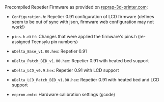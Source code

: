 Precompiled Repetier Firmware as provided on [reprap-3d-printer.com](http://www.reprap-3d-printer.com/download-center.):

- `Configuration.h`: Repetier 0.91 configuration of LCD firmware (defines seem to be out of sync with json, firmware web configuration may not work!)
- `pins.h.diff`: Changes that were applied the firmware's pins.h (re-assigned Teensylu pin numbers)


- `uDelta_Base_v1.00.hex`: Repetier 0.91
- `uDelta_Patch_BED_v1.00.hex`: Repetier 0.91 with heated bed support
- `uDelta_LCD_v0.9.hex`: Repetier 0.91 with LCD support
- `uDelta_LCD_Patch_BED_v1.00.hex`: Repetier 0.91 with heated bed and LCD support


- `eeprom.emtc`: Hardware calibration settings (gcode)
